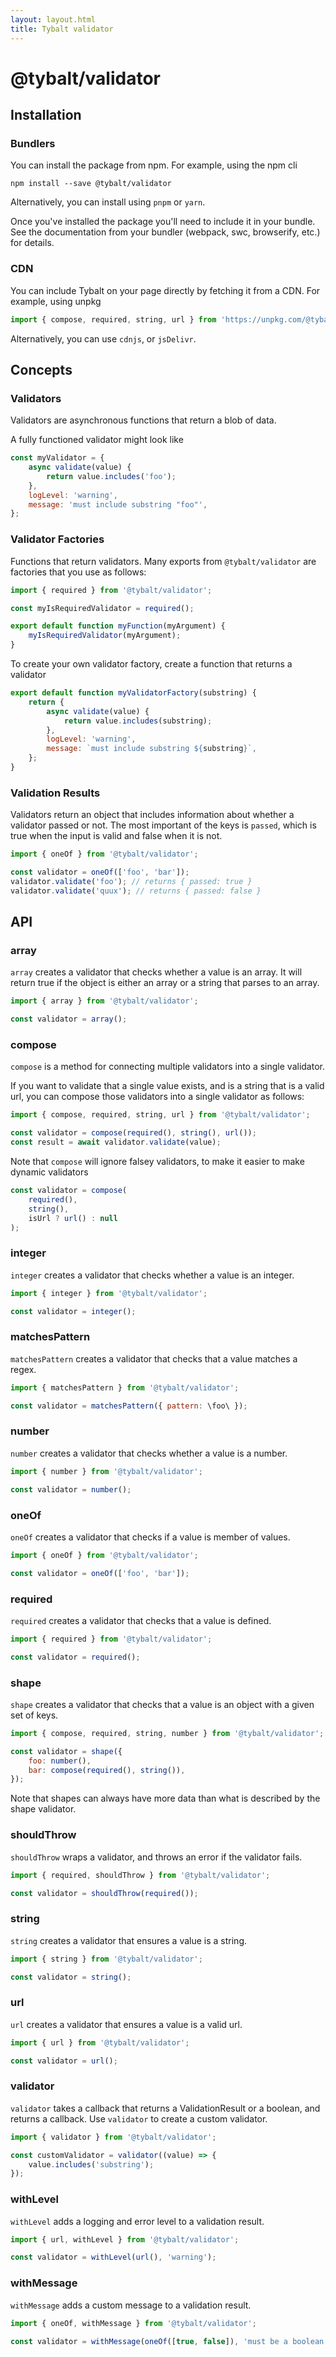 ```yaml
---
layout: layout.html
title: Tybalt validator
---
```


# @tybalt/validator

## Installation

### Bundlers

You can install the package from npm. For example, using the npm cli

```shell
npm install --save @tybalt/validator
```

Alternatively, you can install using `pnpm` or `yarn`.

Once you've installed the package you'll need to include it in your bundle.
See the documentation from your bundler (webpack, swc, browserify, etc.) for
details.

### CDN

You can include Tybalt on your page directly by fetching it from a CDN. For example,
using unpkg

```js
import { compose, required, string, url } from 'https://unpkg.com/@tybalt/validator@0.0.10/dist/mjs/index.js';
```

Alternatively, you can use `cdnjs`, or `jsDelivr`.

## Concepts

### Validators

Validators are asynchronous functions that return a blob of data.

A fully functioned validator might look like

```javascript
const myValidator = {
    async validate(value) {
        return value.includes('foo');
    },
    logLevel: 'warning',
    message: 'must include substring "foo"',
};
```

### Validator Factories

Functions that return validators. Many exports from `@tybalt/validator` are factories that you use
as follows:

```js
import { required } from '@tybalt/validator';

const myIsRequiredValidator = required();

export default function myFunction(myArgument) {
    myIsRequiredValidator(myArgument);
}
```

To create your own validator factory, create a function that returns a validator

```js
export default function myValidatorFactory(substring) {
    return {
        async validate(value) {
            return value.includes(substring);
        },
        logLevel: 'warning',
        message: `must include substring ${substring}`,
    };
}
```

### Validation Results

Validators return an object that includes information about whether a validator passed or not. The most important of the keys is `passed`, which is true when the input is valid and false when it is not.

```javascript
import { oneOf } from '@tybalt/validator';

const validator = oneOf(['foo', 'bar']);
validator.validate('foo'); // returns { passed: true }
validator.validate('quux'); // returns { passed: false }
```

## API

### array

`array` creates a validator that checks whether a value is an array. It will return true if the object is either an array or a string that parses to an array.

```javascript
import { array } from '@tybalt/validator';

const validator = array();
```

### compose

`compose` is a method for connecting multiple validators into a single validator.

If you want to validate that a single value exists, and is a string that is a valid url,
you can compose those validators into a single validator as follows:

```javascript
import { compose, required, string, url } from '@tybalt/validator';

const validator = compose(required(), string(), url());
const result = await validator.validate(value);
```

Note that `compose` will ignore falsey validators, to make it easier to make dynamic validators

```javascript
const validator = compose(
    required(), 
    string(), 
    isUrl ? url() : null
);
```

### integer

`integer` creates a validator that checks whether a value is an integer.

```javascript
import { integer } from '@tybalt/validator';

const validator = integer();
```

### matchesPattern

`matchesPattern` creates a validator that checks that a value matches a regex.

```javascript
import { matchesPattern } from '@tybalt/validator';

const validator = matchesPattern({ pattern: \foo\ });
```

### number

`number` creates a validator that checks whether a value is a number.

```javascript
import { number } from '@tybalt/validator';

const validator = number();
```

### oneOf

`oneOf` creates a validator that checks if a value is member of values.

```javascript
import { oneOf } from '@tybalt/validator';

const validator = oneOf(['foo', 'bar']);
```

### required

`required` creates a validator that checks that a value is defined.

```javascript
import { required } from '@tybalt/validator';

const validator = required();
```

### shape

`shape` creates a validator that checks that a value is an object with a given set of keys.

```javascript
import { compose, required, string, number } from '@tybalt/validator';

const validator = shape({
    foo: number(),
    bar: compose(required(), string()),
});
```

Note that shapes can always have more data than what is described by the shape validator.

### shouldThrow

`shouldThrow` wraps a validator, and throws an error if the validator fails.

```javascript
import { required, shouldThrow } from '@tybalt/validator';

const validator = shouldThrow(required());
```

### string

`string` creates a validator that ensures a value is a string.

```javascript
import { string } from '@tybalt/validator';

const validator = string();
```

### url

`url` creates a validator that ensures a value is a valid url.

```javascript
import { url } from '@tybalt/validator';

const validator = url();
```

### validator

`validator` takes a callback that returns a ValidationResult or a boolean, and returns a callback. Use `validator`
to create a custom validator.

```javascript
import { validator } from '@tybalt/validator';

const customValidator = validator((value) => {
    value.includes('substring');
});
```

### withLevel

`withLevel` adds a logging and error level to a validation result.

```javascript
import { url, withLevel } from '@tybalt/validator';

const validator = withLevel(url(), 'warning');
```

### withMessage

`withMessage` adds a custom message to a validation result.

```javascript
import { oneOf, withMessage } from '@tybalt/validator';

const validator = withMessage(oneOf([true, false]), 'must be a boolean');
```
